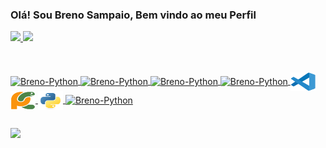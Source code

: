 ###  Olá! Sou Breno Sampaio, Bem vindo ao meu Perfil

<div>
  <a href="https://github.com/brafps"><img height="180em" src="https://github-readme-stats.vercel.app/api?username=brafps&show_icons=true&theme=dracula&include_all_commits=true&count_private=true"/>
  <img height="180em" src="https://github-readme-stats.vercel.app/api/top-langs/?username=brafps&layout=compact&langs_count=7&theme=dracula"/></div>

  ##
  
<div style="display: inline_block"><br>
  <img align="center" alt="Breno-Python" height="30" width="40" src="https://icongr.am/simple/latex.svg?size=148&color=808080&colored=false">
  <img align="center" alt="Breno-Python" height="30" width="40" src="https://icongr.am/simple/microsoftexcel.svg?size=128&color=28bd4d&colored=false">
  <img align="center" alt="Breno-Python" height="30" width="40" src="https://icongr.am/simple/microsoftsqlserver.svg?size=128&color=9593f0&colored=false">
  <img align="center" alt="Breno-Python" height="30" width="40" src="https://cdn.jsdelivr.net/gh/devicons/devicon/icons/mysql/mysql-original.svg">
  <img align="center" alt="Breno-Python" height="30" width="40" src="https://raw.githubusercontent.com/devicons/devicon/master/icons/vscode/vscode-original.svg">
  <img align="center" alt="Breno-Python" height="30" width="40" src="https://raw.githubusercontent.com/devicons/devicon/master/icons/pycharm/pycharm-original.svg">
  <img align="center" alt="Breno-Python" height="30" width="40" src="https://raw.githubusercontent.com/devicons/devicon/master/icons/python/python-original.svg">
  <img align="center" alt="Breno-Python" height="30" width="40" src="https://cdn.jsdelivr.net/gh/devicons/devicon/icons/cplusplus/cplusplus-original.svg">
</div>
  
##
 
<div>
  <a href="https://www.linkedin.com/in/breno-sampaio-8b695177" target="_blank"><img src="https://img.shields.io/badge/-LinkedIn-%230077B5?style= for-the-badge&logo=linkedin&logoColor=white" target="_blank"></a>
</div>
